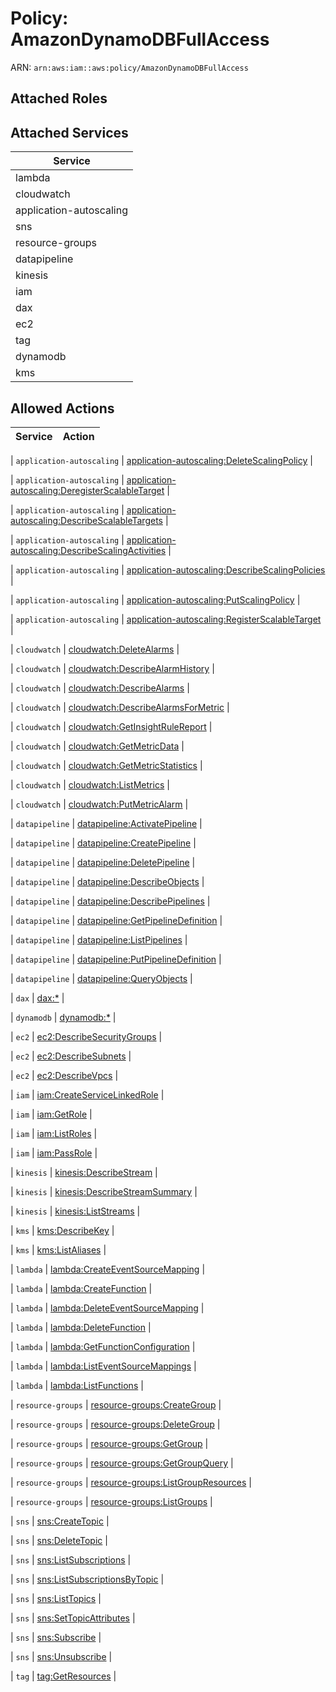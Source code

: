 # Policy: AmazonDynamoDBFullAccess

ARN: `arn:aws:iam::aws:policy/AmazonDynamoDBFullAccess`

## Attached Roles

## Attached Services

| Service |
|---------|
| lambda |
| cloudwatch |
| application-autoscaling |
| sns |
| resource-groups |
| datapipeline |
| kinesis |
| iam |
| dax |
| ec2 |
| tag |
| dynamodb |
| kms |

## Allowed Actions

| Service | Action |
|:-------:|--------|

| `application-autoscaling` | [application-autoscaling:DeleteScalingPolicy](../actions.md#application-autoscaling:deletescalingpolicy) |

| `application-autoscaling` | [application-autoscaling:DeregisterScalableTarget](../actions.md#application-autoscaling:deregisterscalabletarget) |

| `application-autoscaling` | [application-autoscaling:DescribeScalableTargets](../actions.md#application-autoscaling:describescalabletargets) |

| `application-autoscaling` | [application-autoscaling:DescribeScalingActivities](../actions.md#application-autoscaling:describescalingactivities) |

| `application-autoscaling` | [application-autoscaling:DescribeScalingPolicies](../actions.md#application-autoscaling:describescalingpolicies) |

| `application-autoscaling` | [application-autoscaling:PutScalingPolicy](../actions.md#application-autoscaling:putscalingpolicy) |

| `application-autoscaling` | [application-autoscaling:RegisterScalableTarget](../actions.md#application-autoscaling:registerscalabletarget) |

| `cloudwatch` | [cloudwatch:DeleteAlarms](../actions.md#cloudwatch:deletealarms) |

| `cloudwatch` | [cloudwatch:DescribeAlarmHistory](../actions.md#cloudwatch:describealarmhistory) |

| `cloudwatch` | [cloudwatch:DescribeAlarms](../actions.md#cloudwatch:describealarms) |

| `cloudwatch` | [cloudwatch:DescribeAlarmsForMetric](../actions.md#cloudwatch:describealarmsformetric) |

| `cloudwatch` | [cloudwatch:GetInsightRuleReport](../actions.md#cloudwatch:getinsightrulereport) |

| `cloudwatch` | [cloudwatch:GetMetricData](../actions.md#cloudwatch:getmetricdata) |

| `cloudwatch` | [cloudwatch:GetMetricStatistics](../actions.md#cloudwatch:getmetricstatistics) |

| `cloudwatch` | [cloudwatch:ListMetrics](../actions.md#cloudwatch:listmetrics) |

| `cloudwatch` | [cloudwatch:PutMetricAlarm](../actions.md#cloudwatch:putmetricalarm) |

| `datapipeline` | [datapipeline:ActivatePipeline](../actions.md#datapipeline:activatepipeline) |

| `datapipeline` | [datapipeline:CreatePipeline](../actions.md#datapipeline:createpipeline) |

| `datapipeline` | [datapipeline:DeletePipeline](../actions.md#datapipeline:deletepipeline) |

| `datapipeline` | [datapipeline:DescribeObjects](../actions.md#datapipeline:describeobjects) |

| `datapipeline` | [datapipeline:DescribePipelines](../actions.md#datapipeline:describepipelines) |

| `datapipeline` | [datapipeline:GetPipelineDefinition](../actions.md#datapipeline:getpipelinedefinition) |

| `datapipeline` | [datapipeline:ListPipelines](../actions.md#datapipeline:listpipelines) |

| `datapipeline` | [datapipeline:PutPipelineDefinition](../actions.md#datapipeline:putpipelinedefinition) |

| `datapipeline` | [datapipeline:QueryObjects](../actions.md#datapipeline:queryobjects) |

| `dax` | [dax:*](../actions.md#dax:all) |

| `dynamodb` | [dynamodb:*](../actions.md#dynamodb:all) |

| `ec2` | [ec2:DescribeSecurityGroups](../actions.md#ec2:describesecuritygroups) |

| `ec2` | [ec2:DescribeSubnets](../actions.md#ec2:describesubnets) |

| `ec2` | [ec2:DescribeVpcs](../actions.md#ec2:describevpcs) |

| `iam` | [iam:CreateServiceLinkedRole](../actions.md#iam:createservicelinkedrole) |

| `iam` | [iam:GetRole](../actions.md#iam:getrole) |

| `iam` | [iam:ListRoles](../actions.md#iam:listroles) |

| `iam` | [iam:PassRole](../actions.md#iam:passrole) |

| `kinesis` | [kinesis:DescribeStream](../actions.md#kinesis:describestream) |

| `kinesis` | [kinesis:DescribeStreamSummary](../actions.md#kinesis:describestreamsummary) |

| `kinesis` | [kinesis:ListStreams](../actions.md#kinesis:liststreams) |

| `kms` | [kms:DescribeKey](../actions.md#kms:describekey) |

| `kms` | [kms:ListAliases](../actions.md#kms:listaliases) |

| `lambda` | [lambda:CreateEventSourceMapping](../actions.md#lambda:createeventsourcemapping) |

| `lambda` | [lambda:CreateFunction](../actions.md#lambda:createfunction) |

| `lambda` | [lambda:DeleteEventSourceMapping](../actions.md#lambda:deleteeventsourcemapping) |

| `lambda` | [lambda:DeleteFunction](../actions.md#lambda:deletefunction) |

| `lambda` | [lambda:GetFunctionConfiguration](../actions.md#lambda:getfunctionconfiguration) |

| `lambda` | [lambda:ListEventSourceMappings](../actions.md#lambda:listeventsourcemappings) |

| `lambda` | [lambda:ListFunctions](../actions.md#lambda:listfunctions) |

| `resource-groups` | [resource-groups:CreateGroup](../actions.md#resource-groups:creategroup) |

| `resource-groups` | [resource-groups:DeleteGroup](../actions.md#resource-groups:deletegroup) |

| `resource-groups` | [resource-groups:GetGroup](../actions.md#resource-groups:getgroup) |

| `resource-groups` | [resource-groups:GetGroupQuery](../actions.md#resource-groups:getgroupquery) |

| `resource-groups` | [resource-groups:ListGroupResources](../actions.md#resource-groups:listgroupresources) |

| `resource-groups` | [resource-groups:ListGroups](../actions.md#resource-groups:listgroups) |

| `sns` | [sns:CreateTopic](../actions.md#sns:createtopic) |

| `sns` | [sns:DeleteTopic](../actions.md#sns:deletetopic) |

| `sns` | [sns:ListSubscriptions](../actions.md#sns:listsubscriptions) |

| `sns` | [sns:ListSubscriptionsByTopic](../actions.md#sns:listsubscriptionsbytopic) |

| `sns` | [sns:ListTopics](../actions.md#sns:listtopics) |

| `sns` | [sns:SetTopicAttributes](../actions.md#sns:settopicattributes) |

| `sns` | [sns:Subscribe](../actions.md#sns:subscribe) |

| `sns` | [sns:Unsubscribe](../actions.md#sns:unsubscribe) |

| `tag` | [tag:GetResources](../actions.md#tag:getresources) |
